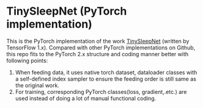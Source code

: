 # TinySleepNet (PyTorch implementation)

This is the PyTorch implementation of the work [TinySleepNet](https://github.com/akaraspt/tinysleepnet) (written by TensorFlow 1.x). Compared with other PyTorch implementations on Github, this repo fits to the PyTorch 2.x structure and coding manner better with following points:
1. When feeding data, it uses native torch dataset, dataloader classes with a self-defined index sampler to ensure the feeding order is still same as the original work.
2. For training, corresponding PyTorch classes(loss, gradient,.etc.) are used instead of doing a lot of manual functional coding.